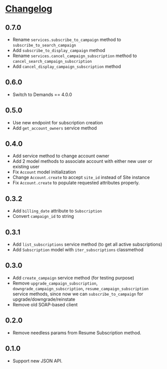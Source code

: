 # [Changelog](https://github.com/yola/sitewit/releases)

## 0.7.0

* Rename `services.subscribe_to_campaign` method to
  `subscribe_to_search_campaign`
* Add `subscribe_to_display_campaign` method
* Rename `services.cancel_campaign_subscription` method to
  `cancel_search_campaign_subscription`
* Add `cancel_display_campaign_subscription` method

## 0.6.0

* Switch to Demands == 4.0.0

## 0.5.0

* Use new endpoint for subscription creation
* Add `get_account_owners` service method

## 0.4.0

* Add service method to change account owner
* Add 2 model methods to associate account with either new user or existing
  user
* Fix `Account` model initialization
* Change `Account.create` to accept `site_id` instead of Site instance
* Fix `Account.create` to populate requested attributes properly.

## 0.3.2

* Add `billing_date` attribute to `Subscription`
* Convert `campaign_id` to string

## 0.3.1

* Add `list_subscriptions` service method (to get all active subscriptions)
* Add `Subscription` model with `iter_subscriptions` classmethod

## 0.3.0

* Add `create_campaign` service method (for testing purpose)
* Remove `upgrade_campaign_subscription`, `downgrade_campaign_subscription`,
  `resume_campaign_subscription` service methods, since now we can
  `subscribe_to_campaign` for upgrade/downgrade/reinstate
* Remove old SOAP-based client

## 0.2.0

* Remove needless params from Resume Subscription method.

## 0.1.0

* Support new JSON API.
